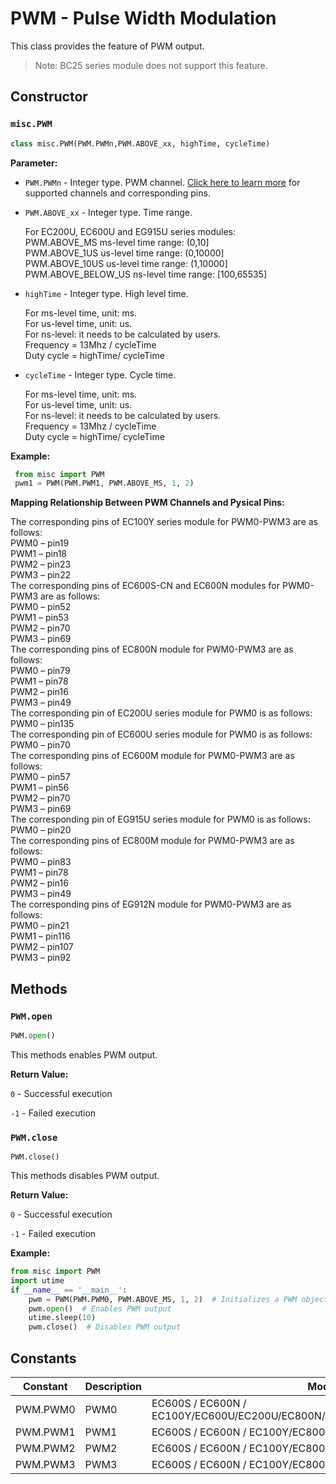 # PWM - Pulse Width Modulation

This class provides the feature of PWM output. 

> Note: BC25 series module does not support this feature.

## Constructor

### `misc.PWM`

```python
class misc.PWM(PWM.PWMn,PWM.ABOVE_xx, highTime, cycleTime)
```

**Parameter:**

- `PWM.PWMn` - Integer type. PWM channel. <a href="#label_pwmmap">Click here to learn more</a> for supported channels and corresponding pins.

- `PWM.ABOVE_xx` - Integer type. Time range. 

  For EC200U, EC600U and EG915U series modules:<br />PWM.ABOVE_MS				          ms-level time range: (0,10]<br/>PWM.ABOVE_1US				        us-level time range: (0,10000]<br/>PWM.ABOVE_10US				      us-level time range: (1,10000]<br/>PWM.ABOVE_BELOW_US			ns-level time range: [100,65535]

- `highTime` - Integer type. High level time. 

  For ms-level time, unit: ms.<br/>For us-level time, unit: us.<br/>For ns-level: it needs to be calculated by users.<br/>               Frequency = 13Mhz / cycleTime<br/>               Duty cycle = highTime/ cycleTime

- `cycleTime` - Integer type. Cycle time.

  For ms-level time, unit: ms.<br/>For us-level time, unit: us.<br/>For ns-level: it needs to be calculated by users. <br/>              Frequency = 13Mhz / cycleTime<br/>              Duty cycle = highTime/ cycleTime

**Example:**

```python
 from misc import PWM
 pwm1 = PWM(PWM.PWM1, PWM.ABOVE_MS, 1, 2)
```

<span id="label_pwmmap">**Mapping Relationship Between PWM Channels and Pysical Pins:**</span>

The corresponding pins of EC100Y series module for PWM0-PWM3 are as follows:<br/>PWM0 – pin19<br/>PWM1 – pin18<br/>PWM2 – pin23<br/>PWM3 – pin22<br/>The corresponding pins of EC600S-CN and EC600N modules for PWM0-PWM3 are as follows:<br/>PWM0 – pin52<br/>PWM1 – pin53<br/>PWM2 – pin70<br/>PWM3 – pin69<br />The corresponding pins of EC800N module for PWM0-PWM3 are as follows:<br/>PWM0 – pin79<br/>PWM1 – pin78<br/>PWM2 – pin16<br/>PWM3 – pin49<br />The corresponding pin of EC200U series module for PWM0 is as follows:<br />PWM0 – pin135<br />The corresponding pin of EC600U series module for PWM0 is as follows:<br />PWM0 – pin70<br />The corresponding pins of EC600M module for PWM0-PWM3 are as follows:<br/>PWM0 – pin57<br/>PWM1 – pin56<br/>PWM2 – pin70<br/>PWM3 – pin69<br/>The corresponding pin of EG915U series module for PWM0 is as follows:<br/>PWM0 – pin20<br/>The corresponding pins of EC800M module for PWM0-PWM3 are as follows:<br/>PWM0 – pin83<br/>PWM1 – pin78<br/>PWM2 – pin16<br/>PWM3 – pin49<br/>The corresponding pins of EG912N module for PWM0-PWM3 are as follows:<br/>PWM0 – pin21<br/>PWM1 – pin116<br/>PWM2 – pin107<br/>PWM3 – pin92

## Methods

### `PWM.open`

```python
PWM.open()
```

This methods enables PWM output.

**Return Value:**

`0` - Successful execution

`-1` - Failed execution

### `PWM.close`

```
PWM.close()
```

This methods disables PWM output.

**Return Value:**

`0` - Successful execution

`-1` - Failed execution

**Example:**

```python
from misc import PWM
import utime
if __name__ == '__main__':
    pwm = PWM(PWM.PWM0, PWM.ABOVE_MS, 1, 2)  # Initializes a PWM object
    pwm.open()  # Enables PWM output
    utime.sleep(10)
    pwm.close()  # Disables PWM output
```

## Constants

| Constant | Description | Module                                                       |
| -------- | ----------- | ------------------------------------------------------------ |
| PWM.PWM0 | PWM0        | EC600S / EC600N / EC100Y/EC600U/EC200U/EC800N/EC600M/EG915U/EC800M/EG912N |
| PWM.PWM1 | PWM1        | EC600S / EC600N / EC100Y/EC800N/EC600M/EC800M/EG912N         |
| PWM.PWM2 | PWM2        | EC600S / EC600N / EC100Y/EC800N/EC600M/EC800M/EG912N         |
| PWM.PWM3 | PWM3        | EC600S / EC600N / EC100Y/EC800N/EC600M/EC800M/EG912N         |